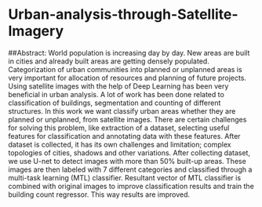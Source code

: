 # Urban-analysis-through-Satellite-Imagery
##Abstract:
World population is increasing day by day. New areas are built in cities and already built areas are getting densely populated. Categorization of urban communities into planned or unplanned areas is very important for allocation of resources and planning of future projects. Using satellite images with the help of Deep Learning has been very beneficial in urban analysis. A lot of work has been done related to classification of buildings, segmentation and counting of different structures. In this work we want classify urban areas whether they are planned or unplanned, from satellite images. There are certain challenges for solving this problem, like extraction of a dataset, selecting useful features for classification and annotating data with these features. After dataset is collected, it has its own challenges and limitation; complex topologies of cities, shadows and other variations. After collecting dataset, we use U-net to detect images with more than 50% built-up areas. These images are then labeled with 7 different categories and classified through a multi-task learning (MTL) classifier. Resultant vector of MTL classifier is combined with original images to improve classification results and train the building count regressor. This way results are improved.